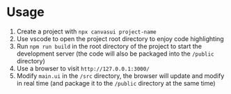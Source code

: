 # Usage

1. Create a project with `npx canvasui project-name`
2. Use vscode to open the project root directory to enjoy code highlighting
3. Run `npm run build` in the root directory of the project to start the development server (the code will also be packaged into the `/public` directory)
4. Use a browser to visit `http://127.0.0.1:3000/`
5. Modify `main.ui` in the `/src` directory, the browser will update and modify in real time (and package it to the `/public` directory at the same time)
